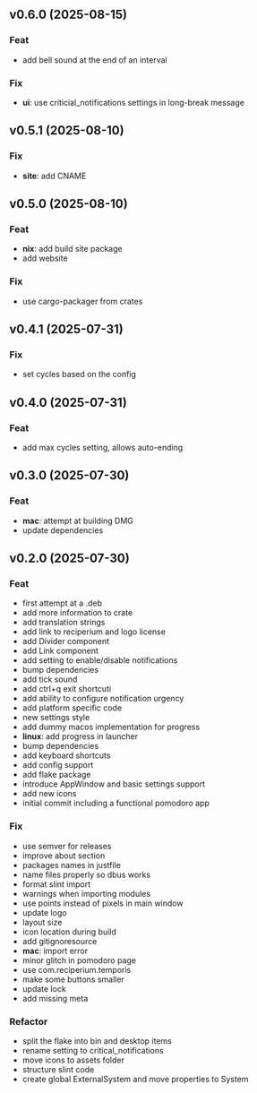 ## v0.6.0 (2025-08-15)

### Feat

- add bell sound at the end of an interval

### Fix

- **ui**: use criticial_notifications settings in long-break message

## v0.5.1 (2025-08-10)

### Fix

- **site**: add CNAME

## v0.5.0 (2025-08-10)

### Feat

- **nix**: add build site package
- add website

### Fix

- use cargo-packager from crates

## v0.4.1 (2025-07-31)

### Fix

- set cycles based on the config

## v0.4.0 (2025-07-31)

### Feat

- add max cycles setting, allows auto-ending

## v0.3.0 (2025-07-30)

### Feat

- **mac**: attempt at building DMG
- update dependencies

## v0.2.0 (2025-07-30)

### Feat

- first attempt at a .deb
- add more information to crate
- add translation strings
- add link to reciperium and logo license
- add Divider component
- add Link component
- add setting to enable/disable notifications
- bump dependencies
- add tick sound
- add ctrl+q exit shortcuti
- add ability to configure notification urgency
- add platform specific code
- new settings style
- add dummy macos implementation for progress
- **linux**: add progress in launcher
- bump dependencies
- add keyboard shortcuts
- add config support
- add flake package
- introduce AppWindow and basic settings support
- add new icons
- initial commit including a functional pomodoro app

### Fix

- use semver for releases
- improve about section
- packages names in justfile
- name files properly so dbus works
- format slint import
- warnings when importing modules
- use points instead of pixels in main window
- update logo
- layout size
- icon location during build
- add gitignoresource
- **mac**: import error
- minor glitch in pomodoro page
- use com.reciperium.temporis
- make some buttons smaller
- update lock
- add missing meta

### Refactor

- split the flake into bin and desktop items
- rename setting to critical_notifications
- move icons to assets folder
- structure slint code
- create global ExternalSystem and move properties to System
